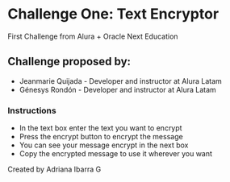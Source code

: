 <h1>Challenge One: Text Encryptor</h1>

 <p>First Challenge from Alura + Oracle Next Education</p>
 
 <h2>Challenge proposed by: </h2>
 <ul>
   <li>Jeanmarie Quijada - Developer and instructor at Alura Latam</li>
   <li>Génesys Rondón - Developer and instructor at Alura Latam</li>
 </ul>

 <h3>Instructions</h3>
 <ul>
   <li>In the text box enter the text you want to encrypt</li>
   <li>Press the encrypt button to encrypt the message</li>
   <li>You can see your message encrypt in the next box</li>
   <li>Copy the encrypted message to use it wherever you want</li>
</ul>

<p>Created by Adriana Ibarra G</p>

